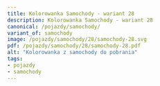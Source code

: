 ```yaml
---
title: Kolorowanka Samochody - wariant 28
description: Kolorowanka Samochody - wariant 28
canonical: /pojazdy/samochody/
variant_of: samochody
image: /pojazdy/samochody/28/samochody-28.svg
pdf: /pojazdy/samochody/28/samochody-28.pdf
alt: "Kolorowanka z samochody do pobrania"
tags:
- pojazdy
- samochody
---
```


